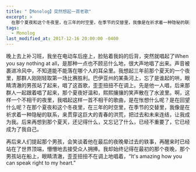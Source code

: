 ```yaml
---
title: "【Monolog】突然想起一首老歌"
excerpt: >
  在那个夏夜和这个冬夜里，在三年的时空里，在季节的交替里，我像是在祈求着一种隐秘的联系，来贯穿这巨大的青春的洪荒，把过去和未来连结，让我成为我。后来再想到那个夏天，还记得什么，又忘记了什么，已经不重要了，它已经成为了我自己。
tags:
  - Monolog
last_modified_at: 2017-12-16 20:00:00 -0400
---
```


<link href="https://fonts.googleapis.com/css2?family=Noto+Serif+SC&display=swap" rel="stylesheet">

<style>
.page__title {
  font-size: 1.0rem;
  color: #222222;
  font-family: "Noto Serif SC", "PingFang SC", "Microsoft YaHei", serif;
  font-weight: 600;
  line-height: 1.4;
  margin-bottom: 1rem;
}

.page__content p {
  font-size: 0.65rem;
  color: #111111;
  line-height: 1.6;
  font-family: "Noto Serif SC", "PingFang SC", "Microsoft YaHei", serif;
}
</style>

晚上去上补习班，我坐在电动车后座上，脸贴着我妈的后背，突然就唱起了When you say nothing at all，是那种一点也不顾忌什么地，很大声地唱了出来。声音被裹进冷风中，不知道能不能落在哪个人的耳朵里。我想起三年前那个夏天的一个夜里，那群人刚刚轻取第一场比赛胜利。巴伊亚州的某条河上，忘了是谁起的哄，眼睛清澈的男孩站了起来，唱了这首歌，歪歪扭扭不在调上。先是他一人唱，后来那群人一起跟着唱了起来，那个夏夜好温和，熙熙攘攘的笑声散在了水波里。啊，这样一个不相干的夜里，我唱起这样一首不相干的歌曲，是在怅想什么呢？是在回望什么呢？在那个夏夜和这个冬夜里，在三年的时空里，在季节的交替里，我像是在祈求着一种隐秘的联系，来贯穿这巨大的青春的洪荒，把过去和未来连结，让我成为我。后来再想到那个夏天，还记得什么，又忘记了什么，已经不重要了，它已经成为了我自己。

再后来人们提起那个男孩，会笑谈着他在最后的夜晚晕过去的轶事，再醒来时已经站在了世界顶端，懵懵地去接受众人拥捧。我却始终记得在最初的那个夜晚，那个男孩站在船上，眼睛清澈，歪歪扭扭不在调上地唱着，“It's amazing how you can speak right to my heart.”
